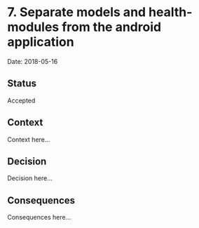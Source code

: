 # 7. Separate models and health-modules from the android application

Date: 2018-05-16

## Status

Accepted

## Context

Context here...

## Decision

Decision here...

## Consequences

Consequences here...
